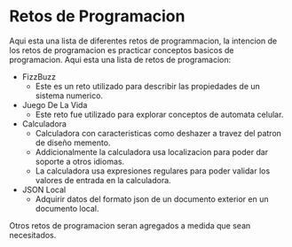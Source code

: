 # Retos de Programacion
Aqui esta una lista de diferentes retos de programmacion, la intencion de los retos de programacion es practicar conceptos basicos de programacion. Aqui esta una lista de retos de programacion:
* FizzBuzz
    - Este es un reto utilizado para describir las propiedades de un sistema numerico.
* Juego De La Vida
    - Este reto fue utilizado para explorar conceptos de automata celular.
* Calculadora
    - Calculadora con caracteristicas como deshazer a travez del patron de diseño memento. 
    - Addicionalmente la calculadora usa localizacion para poder dar soporte a otros idiomas. 
    - La calculadora usa expresiones regulares para poder validar los valores de entrada en la calculadora.
* JSON Local
    - Adquirir datos del formato json de un documento exterior en un documento local.  

Otros retos de programacion seran agregados a medida que sean necesitados. 
